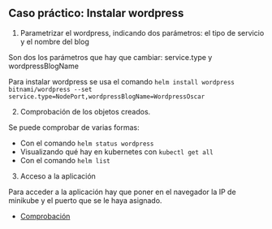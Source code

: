 ## Caso práctico: Instalar wordpress 

1. Parametrizar el wordpress, indicando dos parámetros: el tipo de servicio y el nombre del blog

Son dos los parámetros que hay que cambiar: service.type y wordpressBlogName

Para instalar wordpress se usa el comando `helm install wordpress bitnami/wordpress --set service.type=NodePort,wordpressBlogName=WordpressOscar`

2. Comprobación de los objetos creados.

Se puede comprobar de varias formas:
- Con el comando `helm status wordpress`
- Visualizando qué hay en kubernetes con `kubectl get all`
- Con el comando `helm list`

3. Acceso a la aplicación

Para acceder a la aplicación hay que poner en el navegador la IP de minikube y el puerto que se le haya asignado.

- [ Comprobación ](https://github.com/oscarmb99/Kubernetes-Helm/blob/main/imagenes/comprobacion.png)
